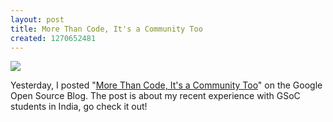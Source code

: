 ```yaml
--- 
layout: post
title: More Than Code, It's a Community Too
created: 1270652481
---
```

<a href="http://www.flickr.com/photos/johndbritton/4409577762/"><img src="http://farm5.static.flickr.com/4049/4409577762_29dba3d703.jpg" /></a>

Yesterday, I posted "<a href="http://google-opensource.blogspot.com/2010/04/more-than-code-its-community-too.html">More Than Code, It's a Community Too</a>" on the Google Open Source Blog. The post is about my recent experience with GSoC students in India, go check it out!
